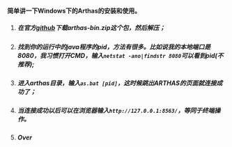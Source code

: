 #### 简单讲一下Windows下的Arthas的安装和使用。
1. ##### 在官方[github](https://github.com/alibaba/arthas/releases)下载arthas-bin.zip这个包，然后解压；
2. ##### 找到你的运行中的java程序的pid，方法有很多。比如说我的本地端口是8080，我习惯打开CMD，输入`netstat -ano|findstr 8080`可以看到pid(不推荐);
3. ##### 进入arthas目录，输入`as.bat [pid]`，这时候跳出ARTHAS的页面就连接成功了；
4. ##### 当连接成功以后可以在浏览器输入`http://127.0.0.1:8563/`，等同于终端操作。
5. ##### Over
